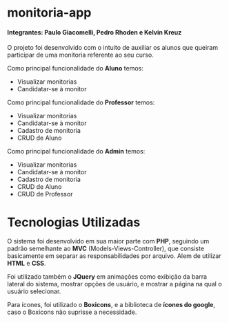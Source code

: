# **monitoria-app**

#### Integrantes: Paulo Giacomelli, Pedro Rhoden e Kelvin Kreuz

O projeto foi desenvolvido com o intuito de auxiliar os alunos que queiram participar de uma monitoria referente ao seu curso.

Como principal funcionalidade do **Aluno** temos:

- Visualizar monitorias
- Candidatar-se à monitor


Como principal funcionalidade do **Professor** temos:

- Visualizar monitorias
- Candidatar-se à monitor
- Cadastro de monitoria
- CRUD de Aluno



Como principal funcionalidade do **Admin** temos:

- Visualizar monitorias
- Candidatar-se à monitor
- Cadastro de monitoria
- CRUD de Aluno
- CRUD de Professor

# Tecnologias Utilizadas

O sistema foi desenvolvido em sua maior parte com **PHP**, seguindo um padrão semelhante ao **MVC** (Models-Views-Controller),
que consiste basicamente em separar as responsabilidades por arquivo. Alem de utilizar **HTML** e **CSS**.

Foi utilizado também o **JQuery** em animações como exibição da barra lateral do sistema, mostrar opções de usuário, e mostrar a página na qual o usuário selecionar.

Para ícones, foi utilizado o **Boxicons**, e a biblioteca de **ícones do google**, caso o Boxicons não suprisse a necessidade.
